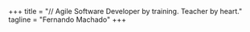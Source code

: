 +++
title = "// Agile Software Developer by training. Teacher by heart."
tagline = "Fernando Machado"
+++
